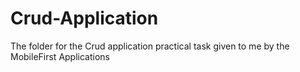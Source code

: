 # Crud-Application
The folder for the Crud application practical task given to me by the MobileFirst Applications
